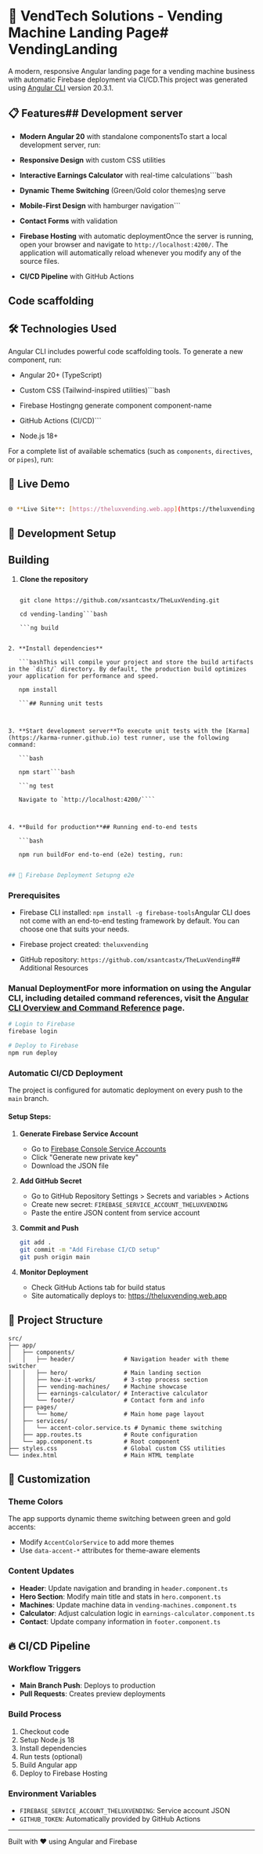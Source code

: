 # 🚀 VendTech Solutions - Vending Machine Landing Page# VendingLanding



A modern, responsive Angular landing page for a vending machine business with automatic Firebase deployment via CI/CD.This project was generated using [Angular CLI](https://github.com/angular/angular-cli) version 20.3.1.



## 📋 Features## Development server



- **Modern Angular 20** with standalone componentsTo start a local development server, run:

- **Responsive Design** with custom CSS utilities

- **Interactive Earnings Calculator** with real-time calculations```bash

- **Dynamic Theme Switching** (Green/Gold color themes)ng serve

- **Mobile-First Design** with hamburger navigation```

- **Contact Forms** with validation

- **Firebase Hosting** with automatic deploymentOnce the server is running, open your browser and navigate to `http://localhost:4200/`. The application will automatically reload whenever you modify any of the source files.

- **CI/CD Pipeline** with GitHub Actions

## Code scaffolding

## 🛠️ Technologies Used

Angular CLI includes powerful code scaffolding tools. To generate a new component, run:

- Angular 20+ (TypeScript)

- Custom CSS (Tailwind-inspired utilities)```bash

- Firebase Hostingng generate component component-name

- GitHub Actions (CI/CD)```

- Node.js 18+

For a complete list of available schematics (such as `components`, `directives`, or `pipes`), run:

## 🎯 Live Demo

```bash

🌐 **Live Site**: [https://theluxvending.web.app](https://theluxvending.web.app)ng generate --help

```

## 🔧 Development Setup

## Building

1. **Clone the repository**

   ```bashTo build the project run:

   git clone https://github.com/xsantcastx/TheLuxVending.git

   cd vending-landing```bash

   ```ng build

```

2. **Install dependencies**

   ```bashThis will compile your project and store the build artifacts in the `dist/` directory. By default, the production build optimizes your application for performance and speed.

   npm install

   ```## Running unit tests



3. **Start development server**To execute unit tests with the [Karma](https://karma-runner.github.io) test runner, use the following command:

   ```bash

   npm start```bash

   ```ng test

   Navigate to `http://localhost:4200/````



4. **Build for production**## Running end-to-end tests

   ```bash

   npm run buildFor end-to-end (e2e) testing, run:

   ```

```bash

## 🚀 Firebase Deployment Setupng e2e

```

### Prerequisites

- Firebase CLI installed: `npm install -g firebase-tools`Angular CLI does not come with an end-to-end testing framework by default. You can choose one that suits your needs.

- Firebase project created: `theluxvending`

- GitHub repository: `https://github.com/xsantcastx/TheLuxVending`## Additional Resources



### Manual DeploymentFor more information on using the Angular CLI, including detailed command references, visit the [Angular CLI Overview and Command Reference](https://angular.dev/tools/cli) page.

```bash
# Login to Firebase
firebase login

# Deploy to Firebase
npm run deploy
```

### Automatic CI/CD Deployment

The project is configured for automatic deployment on every push to the `main` branch.

#### Setup Steps:

1. **Generate Firebase Service Account**
   - Go to [Firebase Console Service Accounts](https://console.firebase.google.com/project/theluxvending/settings/serviceaccounts/adminsdk)
   - Click "Generate new private key"
   - Download the JSON file

2. **Add GitHub Secret**
   - Go to GitHub Repository Settings > Secrets and variables > Actions
   - Create new secret: `FIREBASE_SERVICE_ACCOUNT_THELUXVENDING`
   - Paste the entire JSON content from service account

3. **Commit and Push**
   ```bash
   git add .
   git commit -m "Add Firebase CI/CD setup"
   git push origin main
   ```

4. **Monitor Deployment**
   - Check GitHub Actions tab for build status
   - Site automatically deploys to: https://theluxvending.web.app

## 📁 Project Structure

```
src/
├── app/
│   ├── components/
│   │   ├── header/              # Navigation header with theme switcher
│   │   ├── hero/                # Main landing section
│   │   ├── how-it-works/        # 3-step process section
│   │   ├── vending-machines/    # Machine showcase
│   │   ├── earnings-calculator/ # Interactive calculator
│   │   └── footer/              # Contact form and info
│   ├── pages/
│   │   └── home/                # Main home page layout
│   ├── services/
│   │   └── accent-color.service.ts # Dynamic theme switching
│   ├── app.routes.ts            # Route configuration
│   └── app.component.ts         # Root component
├── styles.css                   # Global custom CSS utilities
└── index.html                   # Main HTML template
```

## 🎨 Customization

### Theme Colors
The app supports dynamic theme switching between green and gold accents:
- Modify `AccentColorService` to add more themes
- Use `data-accent-*` attributes for theme-aware elements

### Content Updates
- **Header**: Update navigation and branding in `header.component.ts`
- **Hero Section**: Modify main title and stats in `hero.component.ts`
- **Machines**: Update machine data in `vending-machines.component.ts`
- **Calculator**: Adjust calculation logic in `earnings-calculator.component.ts`
- **Contact**: Update company information in `footer.component.ts`

## 🔥 CI/CD Pipeline

### Workflow Triggers
- **Main Branch Push**: Deploys to production
- **Pull Requests**: Creates preview deployments

### Build Process
1. Checkout code
2. Setup Node.js 18
3. Install dependencies
4. Run tests (optional)
5. Build Angular app
6. Deploy to Firebase Hosting

### Environment Variables
- `FIREBASE_SERVICE_ACCOUNT_THELUXVENDING`: Service account JSON
- `GITHUB_TOKEN`: Automatically provided by GitHub Actions

---

Built with ❤️ using Angular and Firebase